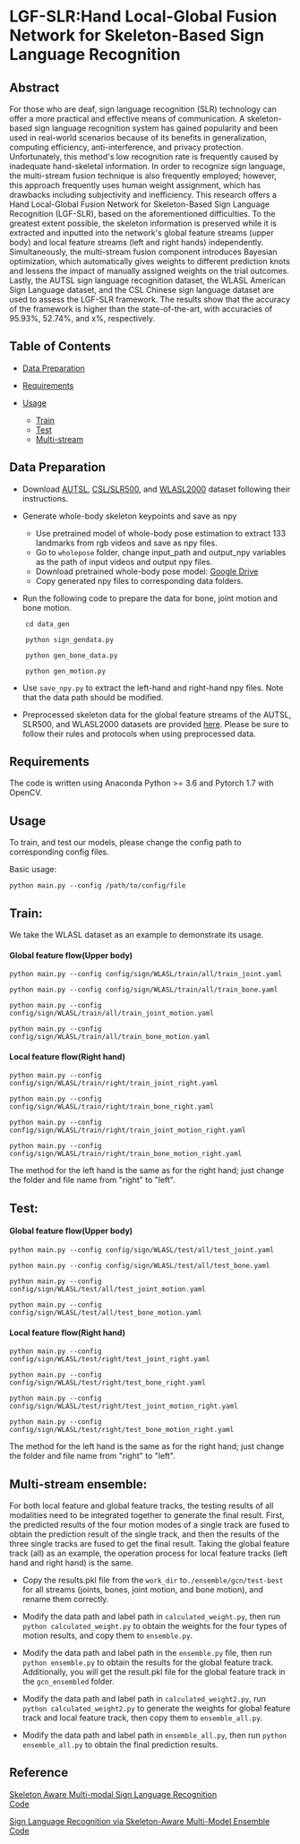 # LGF-SLR:Hand Local-Global Fusion Network for Skeleton-Based Sign Language Recognition
## Abstract
For those who are deaf, sign language recognition (SLR) technology can offer a more practical and effective means of communication. A skeleton-based sign language recognition system has gained popularity and been used in real-world scenarios because of its benefits in generalization, computing efficiency, anti-interference, and privacy protection. Unfortunately, this method's low recognition rate is frequently caused by inadequate hand-skeletal information. In order to recognize sign language, the multi-stream fusion technique is also frequently employed; however, this approach frequently uses human weight assignment, which has drawbacks including subjectivity and inefficiency. This research offers a Hand Local-Global Fusion Network for Skeleton-Based Sign Language Recognition (LGF-SLR), based on the aforementioned difficulties. To the greatest extent possible, the skeleton information is preserved while it is extracted and inputted into the network's global feature streams (upper body) and local feature streams (left and right hands) independently. Simultaneously, the multi-stream fusion component introduces Bayesian optimization, which automatically gives weights to different prediction knots and lessens the impact of manually assigned weights on the trial outcomes. Lastly, the AUTSL sign language recognition dataset, the WLASL American Sign Language dataset, and the CSL Chinese sign language dataset are used to assess the LGF-SLR framework. The results show that the accuracy of the framework is higher than the state-of-the-art, with accuracies of 95.93%, 52.74%, and x%, respectively.
## Table of Contents
* [Data Preparation](https://github.com/MeiqiZhang7/LGF-SLR#data-preparation)
    
* [Requirements](https://github.com/MeiqiZhang7/LGF-SLR#requirements)  
    
* [Usage](https://github.com/MeiqiZhang7/LGF-SLR/blob/main/README.md#usage)
  * [Train](https://github.com/MeiqiZhang7/LGF-SLR/edit/main/README.md#train)
  * [Test](https://github.com/MeiqiZhang7/LGF-SLR/edit/main/README.md#test)
  * [Multi-stream](https://github.com/MeiqiZhang7/LGF-SLR/edit/main/README.md#multi-stream-ensemble) 
## Data Preparation
* Download [AUTSL](https://chalearnlap.cvc.uab.es/dataset/40/description/), [CSL/SLR500](https://link.zhihu.com/?target=http%3A//home.ustc.edu.cn/~pjh/openresources/cslr-dataset-2015/index.html), and [WLASL2000](https://dxli94.github.io/WLASL/) dataset following their instructions.
    
* Generate whole-body skeleton keypoints and save as npy  
    
  * Use pretrained model of whole-body pose estimation to extract 133 landmarks from rgb videos and save as npy files.
  * Go to `wholepose` folder, change input_path and output_npy variables as the path of input videos and output npy files.
  * Download pretrained whole-body pose model: [Google Drive](https://drive.google.com/file/d/1f_c3uKTDQ4DR3CrwMSI8qdsTKJvKVt7p/view?usp=sharing)
  * Copy generated npy files to corresponding data folders.
      
* Run the following code to prepare the data for bone, joint motion and bone motion.<br>
```
    cd data_gen
  
    python sign_gendata.py
  
    python gen_bone_data.py
  
    python gen_motion.py
```
* Use `save_npy.py` to extract the left-hand and right-hand npy files. Note that the data path should be modified.
    
* Preprocessed skeleton data for the global feature streams of the AUTSL, SLR500, and WLASL2000 datasets are provided [here](https://drive.google.com/drive/folders/1VUQsh_nf70slT4YsC-UzTCAZ3jB_uFKX?usp=sharing). Please be sure to follow their rules and protocols when using preprocessed data.
## Requirements
  The code is written using Anaconda Python >= 3.6 and Pytorch 1.7 with OpenCV.
## Usage
  To train, and test our models, please change the config path to corresponding config files.  
    
  Basic usage:
  ```
python main.py --config /path/to/config/file
```
  ## Train:
  We take the WLASL dataset as an example to demonstrate its usage. 
  #### Global feature flow(Upper body)
  ```
python main.py --config config/sign/WLASL/train/all/train_joint.yaml
  
python main.py --config config/sign/WLASL/train/all/train_bone.yaml
  
python main.py --config config/sign/WLASL/train/all/train_joint_motion.yaml
  
python main.py --config config/sign/WLASL/train/all/train_bone_motion.yaml
```
  ####  Local feature flow(Right hand)
  ```
python main.py --config config/sign/WLASL/train/right/train_joint_right.yaml
  
python main.py --config config/sign/WLASL/train/right/train_bone_right.yaml
  
python main.py --config config/sign/WLASL/train/right/train_joint_motion_right.yaml
  
python main.py --config config/sign/WLASL/train/right/train_bone_motion_right.yaml
  ```
The method for the left hand is the same as for the right hand; just change the folder and file name from "right" to "left".
  ## Test:
#### Global feature flow(Upper body)
  ```
python main.py --config config/sign/WLASL/test/all/test_joint.yaml
  
python main.py --config config/sign/WLASL/test/all/test_bone.yaml
  
python main.py --config config/sign/WLASL/test/all/test_joint_motion.yaml
  
python main.py --config config/sign/WLASL/test/all/test_bone_motion.yaml
```
  ####  Local feature flow(Right hand)
  ```
python main.py --config config/sign/WLASL/test/right/test_joint_right.yaml
  
python main.py --config config/sign/WLASL/test/right/test_bone_right.yaml
  
python main.py --config config/sign/WLASL/test/right/test_joint_motion_right.yaml
  
python main.py --config config/sign/WLASL/test/right/test_bone_motion_right.yaml
  ```
The method for the left hand is the same as for the right hand; just change the folder and file name from "right" to "left". 
  ## Multi-stream ensemble:
   For both local feature and global feature tracks, the testing results of all modalities need to be integrated together to generate the final result. First, the predicted results of the four motion modes of a single track are fused to obtain the prediction result of the single track, and then the results of the three single tracks are fused to get the final result. Taking the global feature track (all) as an example, the operation process for local feature tracks (left hand and right hand) is the same.
   * Copy the results.pkl file from the `work_dir` to`./ensemble/gcn/test-best` for all streams (joints, bones, joint motion, and bone motion), and rename them correctly.
      
   * Modify the data path and label path in `calculated_weight.py`, then run `python calculated_weight.py` to obtain the weights for the four types of motion results, and copy them to `ensemble.py`.
       
   * Modify the data path and label path in the `ensemble.py` file, then run `python ensemble.py` to obtain the results for the global feature track. Additionally, you will get the result.pkl file for the global feature track in the `gcn_ensembled` folder.
       
   * Modify the data path and label path in `calculated_weight2.py`, run `python calculated_weight2.py` to generate the weights for global feature track and local feature track, then copy them to `ensemble_all.py`.
       
   * Modify the data path and label path in `ensemble_all.py`, then run `python ensemble_all.py` to obtain the final prediction results.
  
## Reference
[Skeleton Aware Multi-modal Sign Language Recognition](https://openaccess.thecvf.com/content/CVPR2021W/ChaLearn/papers/Jiang_Skeleton_Aware_Multi-Modal_Sign_Language_Recognition_CVPRW_2021_paper.pdf)  
[Code](https://github.com/jackyjsy/CVPR21Chal-SLR)  
  
[Sign Language Recognition via Skeleton-Aware Multi-Model Ensemble](https://arxiv.org/pdf/2110.06161.pdf)
[Code](https://github.com/jackyjsy/SAM-SLR-v2)
